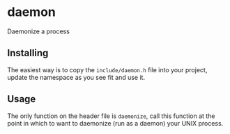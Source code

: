 # daemon
Daemonize a process

## Installing
The easiest way is to copy the `include/daemon.h` file into your project, update the namespace as you see fit and use it.

## Usage
The only function on the header file is `daemonize`, call this function at the point in which to want to daemonize (run as a daemon) your UNIX process.


